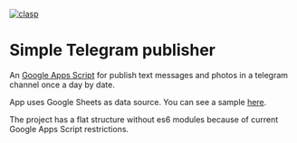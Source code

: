 [![clasp](https://img.shields.io/badge/built%20with-clasp-4285f4.svg)](https://github.com/google/clasp)

# Simple Telegram publisher

An [Google Apps Script](https://developers.google.com/apps-script/) for publish text messages and photos in a telegram
channel once a day by date.

App uses Google Sheets as data source. You can see a
sample [here](https://docs.google.com/spreadsheets/d/1__hfCBTHxZV8rLN2HnVAZJLkZ1ZbPxmVvq2tuD2-an4/edit?usp=sharing).

The project has a flat structure without es6 modules because of current Google Apps Script restrictions.

